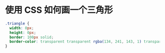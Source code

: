 # 使用 CSS 如何画一个三角形

```css
.triangle {
  width: 0px;
  height: 0px;
  border: 100px solid;
  border-color: transparent transparent rgba(134, 241, 143, 1) transparent;
}
```
